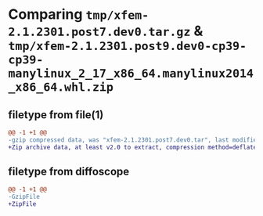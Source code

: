 # Comparing `tmp/xfem-2.1.2301.post7.dev0.tar.gz` & `tmp/xfem-2.1.2301.post9.dev0-cp39-cp39-manylinux_2_17_x86_64.manylinux2014_x86_64.whl.zip`

## filetype from file(1)

```diff
@@ -1 +1 @@
-gzip compressed data, was "xfem-2.1.2301.post7.dev0.tar", last modified: Tue May  9 12:58:31 2023, max compression
+Zip archive data, at least v2.0 to extract, compression method=deflate
```

## filetype from diffoscope

```diff
@@ -1 +1 @@
-GzipFile
+ZipFile
```

